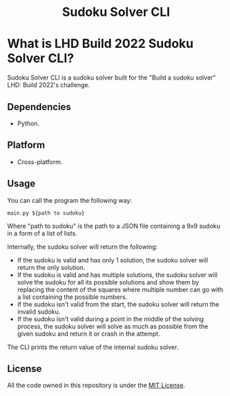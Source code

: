 <h1 align="center">Sudoku Solver CLI</h1>

# What is LHD Build 2022 Sudoku Solver CLI?
Sudoku Solver CLI is a sudoku solver built for the "Build a sudoku solver" LHD: Build 2022's challenge.

## Dependencies
- Python.

## Platform
- Cross-platform.

## Usage
You can call the program the following way:
```
main.py ${path to sudoku}
```
Where "path to sudoku" is the path to a JSON file containing a 9x9 sudoku in a form of a list of lists.

Internally, the sudoku solver will return the following:
- If the sudoku is valid and has only 1 solution, the sudoku solver will return the only solution.
- If the sudoku is valid and has multiple solutions, the sudoku solver will solve the sudoku for all its possible solutions and show them by replacing the content of the squares where multiple number can go with a list containing the possible numbers.
- If the sudoku isn't valid from the start, the sudoku solver will return the invalid sudoku.
- If the sudoku isn't valid during a point in the middle of the solving process, the sudoku solver will solve as much as possible from the given sudoku and return it or crash in the attempt.

The CLI prints the return value of the internal sudoku solver.

## License
All the code owned in this repository is under the [MIT License](https://github.com/GaryNLOL/lhdbuild2022-sudoku-solver-cli/blob/main/LICENSE).
